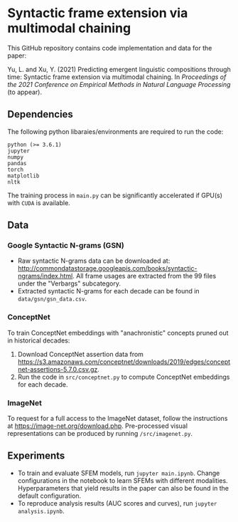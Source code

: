 # Syntactic frame extension via multimodal chaining

This GitHub repository contains code implementation and data for the paper:

Yu, L. and Xu, Y. (2021) Predicting emergent linguistic compositions through time: Syntactic frame extension via multimodal chaining. In _Proceedings of the 2021 Conference on Empirical Methods in Natural Language Processing_ (to appear).

## Dependencies
The following python libaraies/environments are required to run the code:
```
python (>= 3.6.1)
jupyter
numpy
pandas
torch
matplotlib
nltk
```
The training process in ```main.py``` can be significantly accelerated if GPU(s) with ```CUDA``` is available.
## Data
### Google Syntactic N-grams (GSN)
* Raw syntactic N-grams data can be downloaded at: http://commondatastorage.googleapis.com/books/syntactic-ngrams/index.html. All frame usages are extracted from the 99 files under the "Verbargs" subcategory.
* Extracted syntactic N-grams for each decade can be found in ```data/gsn/gsn_data.csv```.

### ConceptNet 
To train ConceptNet embeddings with "anachronistic" concepts pruned out in historical decades:
1. Download ConceptNet assertion data from https://s3.amazonaws.com/conceptnet/downloads/2019/edges/conceptnet-assertions-5.7.0.csv.gz.
2. Run the code in ```src/conceptnet.py``` to compute ConceptNet embeddings for each decade.

### ImageNet
To request for a full access to the ImageNet dataset, follow the instructions at https://image-net.org/download.php.
Pre-processed visual representations can be produced by running ```/src/imagenet.py```.

## Experiments
* To train and evaluate SFEM models, run ```jupyter main.ipynb```. Change configurations in the notebook to learn SFEMs with different modalities. Hyperparameters that yield results in the paper can also be found in the default configuration. 
* To reproduce analysis results (AUC scores and curves), run ```jupyter analysis.ipynb```.



